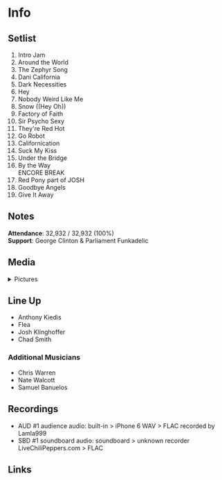 # Info

## Setlist

1. Intro Jam
2. Around the World
3. The Zephyr Song
4. Dani California
5. Dark Necessities
6. Hey
7. Nobody Weird Like Me
8. Snow ((Hey Oh))
9. Factory of Faith
10. Sir Psycho Sexy
11. They're Red Hot
12. Go Robot
13. Californication
14. Suck My Kiss
15. Under the Bridge
16. By the Way
<br> ENCORE BREAK
17. Red Pony part of JOSH
18. Goodbye Angels
19. Give It Away

## Notes

**Attendance**: 32,932 / 32,932 (100%)
<br>
**Support**: George Clinton & Parliament Funkadelic

## Media 

<details>
  <summary>Pictures</summary>
  <!--<img alt="Setlist" title="Setlist" src="_.jpg" height="200" />-->
</details>

## Line Up

* Anthony Kiedis
* Flea
* Josh Klinghoffer
* Chad Smith

### Additional Musicians

* Chris Warren  
* Nate Walcott  
* Samuel Banuelos

## Recordings

* AUD #1 audience audio: built-in > iPhone 6 WAV > FLAC recorded by Lamla999  
* SBD #1 soundboard audio: soundboard > unknown recorder LiveChiliPeppers.com > FLAC

## Links